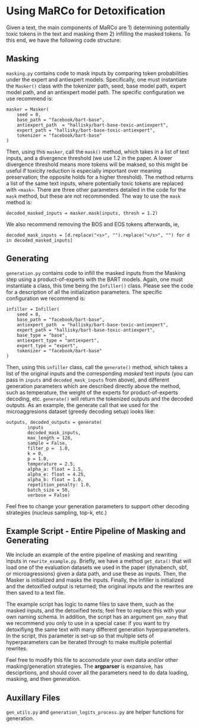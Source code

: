 # Using MaRCo for Detoxification

Given a text, the main components of MaRCo are 1) determining potentially toxic tokens in the text and masking them 2) infilling the masked tokens. To this end, we have the following code structure:

## Masking
`masking.py` contains code to mask inputs by comparing token probabilities under the expert and antiexpert models. Specifically, one must instantiate the `Masker()` class with the tokenizer path, seed, base model path, expert model path, and an antiexpert model path. The specific configuration we use recommend is:

    masker = Masker(
        seed = 0,
        base_path = "facebook/bart-base", 
        antiexpert_path  = "hallisky/bart-base-toxic-antiexpert",
        expert_path = "hallisky/bart-base-toxic-antiexpert",
        tokenizer = "facebook/bart-base"
    )

Then, using this `masker`, call the `mask()` method, which takes in a list of text inputs, and a divergence threshold (we use 1.2 in the paper. A lower divergence threshold means more tokens will be maksed, so this might be useful if toxicity reduction is especially important over meaning preservation; the opposite holds for a higher threshold). The method returns a list of the same text inputs, where potentially toxic tokens are replaced with `<mask>`. There are three other parameters detailed in the code for the `mask` method, but these are not recommended. The way to use the `mask` method is:

    decoded_masked_inputs = masker.mask(inputs, thresh = 1.2)

We also recommend removing the BOS and EOS tokens afterwards, ie, 

    decoded_mask_inputs = [d.replace("<s>", "").replace("</s>", "") for d in decoded_masked_inputs]

## Generating
`generation.py` contains code to infill the masked inputs from the Masking step using a product-of-experts with the BART models. Again, one must instantiate a class, this time being the `Infiller()` class. Please see the code for a description of all the initialization parameters. The specific configuration we recommend is:
    
    infiller = Infiller(
        seed = 0, 
        base_path = "facebook/bart-base", 
        antiexpert_path  = "hallisky/bart-base-toxic-antiexpert",
        expert_path = "hallisky/bart-base-toxic-antiexpert",
        base_type = "base",
        antiexpert_type = "antiexpert",
        expert_type = "expert",
        tokenizer = "facebook/bart-base"
    )

Then, using this `infiller` class, call the `generate()` method, which takes a list of the original inputs and the corresponding *masked* text inputs (you can pass in `inputs` and `decoded_mask_inputs` from above), and different generation parameters which are described directly above the method, such as temperature, the weight of the experts for product-of-experts decoding, etc. `generate()` will return the tokenized outputs and the decoded outputs. As an example, the generate call that we used for the microaggresions dataset (greedy decoding setup) looks like:

    outputs, decoded_outputs = generate(
            inputs
            decoded_mask_inputs,
            max_length = 128,
            sample = False,
            filter_p =  1.0,
            k = 0,
            p = 1.0,
            temperature = 2.5,
            alpha_a: float = 1.5,
            alpha_e: float = 4.25,
            alpha_b: float = 1.0,
            repetition_penalty: 1.0,
            batch_size = 50,
            verbose = False)

Feel free to change your generation parameters to support other decoding strategies (nucleus sampling, top-k, etc.)

## Example Script - Entire Pipeline of Masking and Generating
We include an example of the entire pipeline of masking and rewriting inputs in `rewrite_example.py`. Briefly, we have a method `get_data()` that will load one of the evaluation datasets we used in the paper (dynabench, sbf, or microagressions) given a data path, and use these as inputs. Then, the Masker is initialized and masks the inputs. Finally, the Infiller is initialized and the detoxified output is returned; the original inputs and the rewrites are then saved to a text file. 

The example script has logic to name files to save them, such as the masked inputs, and the detoxified texts; feel free to replace this with your own naming schema. In addition, the script has an argument `gen_many` that we recommend you only to use in a special case: if you want to try detoxifiyng the same text with many different generation hyperparameters. In the script, this parameter is set-up so that multiple sets of hyperparameters can be iterated through to make multiple potential rewrites.

Feel free to modify this file to accomodate your own data and/or other masking/generation strategies. The **argparser** is expansive, has desciprtions, and should cover all the parameters need to do data loading, masking, and then generation.


## Auxillary Files
`gen_utils.py` and `generation_logits_process.py` are helper functions for generation.
